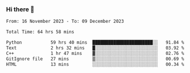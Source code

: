 ### Hi there 👋

<!--
**floyiac/floyiac** is a ✨ _special_ ✨ repository because its `README.md` (this file) appears on your GitHub profile.

Here are some ideas to get you started:

- 🔭 I’m currently working on ...
- 🌱 I’m currently learning ...
- 👯 I’m looking to collaborate on ...
- 🤔 I’m looking for help with ...
- 💬 Ask me about ...
- 📫 How to reach me: ...
- 😄 Pronouns: ...
- ⚡ Fun fact: ...
-->

<!--START_SECTION:waka-->

```txt
From: 16 November 2023 - To: 09 December 2023

Total Time: 64 hrs 58 mins

Python           59 hrs 40 mins  ███████████████████████░░   91.84 %
Text             2 hrs 32 mins   █░░░░░░░░░░░░░░░░░░░░░░░░   03.92 %
C++              1 hr 47 mins    ▓░░░░░░░░░░░░░░░░░░░░░░░░   02.76 %
GitIgnore file   27 mins         ▒░░░░░░░░░░░░░░░░░░░░░░░░   00.69 %
HTML             13 mins         ░░░░░░░░░░░░░░░░░░░░░░░░░   00.34 %
```

<!--END_SECTION:waka-->
